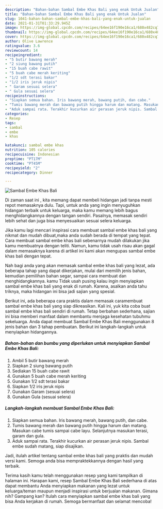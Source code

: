 ```yaml
---
description: "Bahan-bahan Sambal Embe Khas Bali yang enak Untuk Jualan"
title: "Bahan-bahan Sambal Embe Khas Bali yang enak Untuk Jualan"
slug: 1041-bahan-bahan-sambal-embe-khas-bali-yang-enak-untuk-jualan
date: 2021-01-31T01:33:29.945Z
image: https://img-global.cpcdn.com/recipes/64ee16f190e16ca1/680x482cq70/sambal-embe-khas-bali-foto-resep-utama.jpg
thumbnail: https://img-global.cpcdn.com/recipes/64ee16f190e16ca1/680x482cq70/sambal-embe-khas-bali-foto-resep-utama.jpg
cover: https://img-global.cpcdn.com/recipes/64ee16f190e16ca1/680x482cq70/sambal-embe-khas-bali-foto-resep-utama.jpg
author: Olive Lawrence
ratingvalue: 3.6
reviewcount: 14
recipeingredient:
- "5 butir bawang merah"
- "2 siung bawang putih"
- "15 buah cabe rawit"
- "5 buah cabe merah keriting"
- "1/2 sdt terasi bakar"
- "1/2 iris jeruk nipis"
- " Garam sesuai selera"
- " Gula sesuai selera"
recipeinstructions:
- "Siapkan semua bahan. Iris bawang merah, bawang putih, dan cabe."
- "Tumis bawang merah dan bawang putih hingga harum dan matang. Masukan cabe tumis sampai cabe layu. Selanjutnya masukan terasi, garam dan gula."
- "Aduk sampai rata. Terakhir kucurkan air perasan jeruk nipis. Sambal embe sudah matang, siap disajikan."
categories:
- Resep
tags:
- sambal
- embe
- khas

katakunci: sambal embe khas 
nutrition: 105 calories
recipecuisine: Indonesian
preptime: "PT17M"
cooktime: "PT45M"
recipeyield: "2"
recipecategory: Dinner

---
```



![Sambal Embe Khas Bali](https://img-global.cpcdn.com/recipes/64ee16f190e16ca1/680x482cq70/sambal-embe-khas-bali-foto-resep-utama.jpg)

Di zaman  saat ini , kita memang dapat membeli hidangan jadi tanpa mesti repot memasaknya dulu. Tapi, untuk anda yang ingin menyuguhkan hidangan terbaik untuk keluarga, maka kamu memang lebih bagus menghidangkannya dengan tangan sendiri. Pasalnya, memasak sendiri lebih sehat dan juga bisa menyesuaikan sesuai selera keluarga.

Jika kamu lagi mencari inspirasi cara membuat sambal embe khas bali yang nikmat dan mudah dibuat,maka anda sudah berada di tempat yang tepat. Cara membuat sambal embe khas bali  sebenarnya mudah dilakukan jika kamu membuatnya dengan teliti. Namun, kamu tidak usah risau akan gagal dalam memasaknya 
karena di artikel ini kami akan mengupas sambal embe khas bali dengan tepat.  



Nah bagi anda yang akan memasak sambal embe khas bali yang lezat, ada beberapa tahap yang dapat dikerjakan, mulai dari memilih jenis bahan, kemudian pemilihan bahan segar, sampai cara membuat dan menghidangkannya. kamu Tidak usah pusing kalau ingin menyiapkan sambal embe khas bali yang enak di rumah. Karena, asalkan anda  tahu triknya, maka hidangan ini bisa jadi sajian yang spesial.

Berikut ini, ada beberapa cara praktis  dalam memasak caramembuat sambal embe khas bali yang siap dikreasikan. Kali ini, yuk kita coba buat sambal embe khas bali sendiri di rumah. Tetap berbahan sederhana, sajian ini bisa memberi manfaat dalam membantu menjaga kesehatan tubuhmu sekeluarga. Anda dapat membuat Sambal Embe Khas Bali menggunakan 8 jenis bahan dan 3 tahap pembuatan. Berikut ini langkah-langkah untuk menyiapkan hidangannya.

<!--inarticleads1-->

##### Bahan-bahan dan bumbu yang diperlukan untuk menyiapkan Sambal Embe Khas Bali:

1. Ambil 5 butir bawang merah
1. Siapkan 2 siung bawang putih
1. Sediakan 15 buah cabe rawit
1. Gunakan 5 buah cabe merah keriting
1. Gunakan 1/2 sdt terasi bakar
1. Siapkan 1/2 iris jeruk nipis
1. Gunakan  Garam (sesuai selera)
1. Gunakan  Gula (sesuai selera)




<!--inarticleads2-->

##### Langkah-langkah membuat Sambal Embe Khas Bali:

1. Siapkan semua bahan. Iris bawang merah, bawang putih, dan cabe.
1. Tumis bawang merah dan bawang putih hingga harum dan matang. Masukan cabe tumis sampai cabe layu. Selanjutnya masukan terasi, garam dan gula.
1. Aduk sampai rata. Terakhir kucurkan air perasan jeruk nipis. Sambal embe sudah matang, siap disajikan.




Jadi, itulah artikel tentang  sambal embe khas bali  yang praktis dan mudah versi kami. Semoga anda bisa mempraktekkannya dengan hasil yang terbaik. 

Terima kasih kamu telah menggunakan resep yang kami tampilkan di halaman ini. Harapan kami, resep  Sambal Embe Khas Bali sederhana di atas dapat membantu Anda menyiapkan makanan yang lezat untuk keluarga/teman maupun menjadi inspirasi untuk berjualan makanan. Gimana nih? Gampang kan? Itulah cara menyiapkan sambal embe khas bali yang bisa Anda kerjakan di rumah. Semoga bermanfaat dan selamat mencoba!

